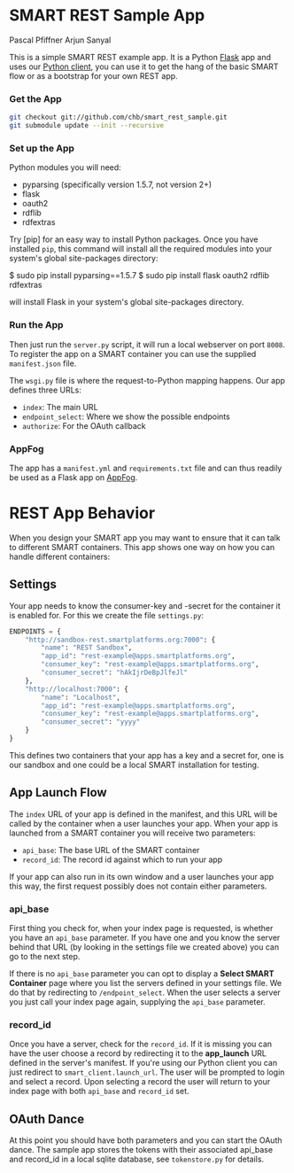 
SMART REST Sample App
=====================

Pascal Pfiffner <pascal dot pfiffner at childrens.harvard.edu>
Arjun Sanyal <arjun dot sanyal at childrens.harvard.edu>


This is a simple SMART REST example app. It is a Python [Flask] app and
uses our [Python client][client], you can use it to get the hang of the
basic SMART flow or as a bootstrap for your own REST app.


### Get the App ###

```bash
git checkout git://github.com/chb/smart_rest_sample.git
git submodule update --init --recursive
```


### Set up the App ###

Python modules you will need:

* pyparsing (specifically version 1.5.7, not version 2+)
* flask
* oauth2
* rdflib
* rdfextras

Try [pip] for an easy way to install Python packages. Once you have
installed `pip`, this command will install all the required modules
into your system's global site-packages directory:
  
  $ sudo pip install pyparsing==1.5.7
  $ sudo pip install flask oauth2 rdflib rdfextras

will install Flask in your system's global site-packages directory.


### Run the App ###

Then just run the `server.py` script, it will run a local webserver on
port `8008`. To register the app on a SMART container you can use the
supplied `manifest.json` file.

The `wsgi.py` file is where the request-to-Python mapping happens. Our
app defines three URLs:

* `index`: The main URL
* `endpoint_select`: Where we show the possible endpoints
* `authorize`: For the OAuth callback


### AppFog ###

The app has a `manifest.yml` and `requirements.txt` file and can thus
readily be used as a Flask app on [AppFog].

[flask]: http://flask.pocoo.org
[client]: https://github.com/chb/smart_client_python
[appfog]: https://www.appfog.com


REST App Behavior
=================

When you design your SMART app you may want to ensure that it can talk
to different SMART containers. This app shows one way on how you can
handle different containers:

Settings
--------

Your app needs to know the consumer-key and -secret for the container it
is enabled for. For this we create the file `settings.py`:

```python
ENDPOINTS = {
	"http://sandbox-rest.smartplatforms.org:7000": {
		"name": "REST Sandbox",
		"app_id": "rest-example@apps.smartplatforms.org",
		"consumer_key": "rest-example@apps.smartplatforms.org",
		"consumer_secret": "hAkIjrDeBpJlfeJl"
	},
	"http://localhost:7000": {
		"name": "Localhost",
		"app_id": "rest-example@apps.smartplatforms.org",
		"consumer_key": "rest-example@apps.smartplatforms.org",
		"consumer_secret": "yyyy"
	}
}
```

This defines two containers that your app has a key and a secret for,
one is our sandbox and one could be a local SMART installation for
testing.


App Launch Flow
---------------

The `index` URL of your app is defined in the manifest, and this URL
will be called by the container when a user launches your app. When your
app is launched from a SMART container you will receive two parameters:

* `api_base`: The base URL of the SMART container
* `record_id`: The record id against which to run your app

If your app can also run in its own window and a user launches your app
this way, the first request possibly does not contain either parameters.

### api_base ###

First thing you check for, when your index page is requested, is whether
you have an `api_base` parameter. If you have one and you know the
server behind that URL (by looking in the settings file we created
above) you can go to the next step.

If there is no `api_base` parameter you can opt to display a **Select
SMART Container** page where you list the servers defined in your
settings file. We do that by redirecting to `/endpoint_select`. When the
user selects a server you just call your index page again, supplying the
`api_base` parameter.

### record_id ###

Once you have a server, check for the `record_id`. If it is missing you
can have the user choose a record by redirecting it to the
**app_launch** URL defined in the server's manifest. If you're using our
Python client you can just redirect to `smart_client.launch_url`.  The
user will be prompted to login and select a record. Upon selecting a
record the user will return to your index page with both `api_base` and
`record_id` set.


OAuth Dance
-----------

At this point you should have both parameters and you can start the
OAuth dance. The sample app stores the tokens with their associated
api_base and record_id in a local sqlite database, see `tokenstore.py`
for details.
